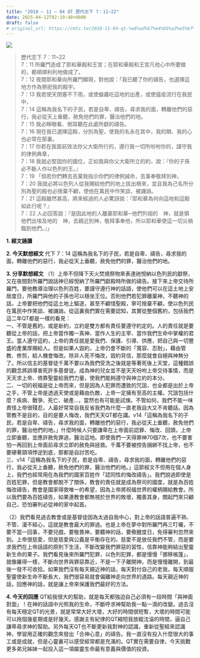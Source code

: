```yaml
---
title: "2018 – 11 – 04 QT 歷代志下 7：11~22"
date: 2025-04-12T02:19:48+0800
draft: false
# original_url: https://cmtc.tw/2018-11-04-qt-%e6%ad%b7%e4%bb%a3%e5%bf%97%e4%b8%8b-7%ef%bc%9a1122
---
```


![](/images/qt.jpg)
> 歷代志下 7：11\~22  
> 7：11 所羅門造成了耶和華殿和王宮；在耶和華殿和王宮凡他心中所要做的，都順順利利地做成了。  
> 7：12 夜間耶和華向所羅門顯現，對他說：「我已聽了你的禱告，也選擇這地方作為祭祀我的殿宇。  
> 7：13 我若使天閉塞不下雨，或使蝗蟲吃這地的出產，或使瘟疫流行在我民中，  
> 7：14 這稱為我名下的子民，若是自卑、禱告，尋求我的面，轉離他們的惡行，我必從天上垂聽，赦免他們的罪，醫治他們的地。  
> 7：15 我必睜眼看、側耳聽在此處所獻的禱告。  
> 7：16 現在我已選擇這殿，分別為聖，使我的名永在其中，我的眼、我的心也必常在那裏。  
> 7：17 你若在我面前效法你父大衛所行的，遵行我一切所吩咐你的，謹守我的律例典章，  
> 7：18 我就必堅固你的國位，正如我與你父大衛所立的約，說：『你的子孫必不斷人作以色列的王。』  
> 7：19 「倘若你們轉去丟棄我指示你們的律例誡命，去事奉敬拜別神，  
> 7：20 我就必將以色列人從我賜給他們的地上拔出根來，並且我為己名所分別為聖的殿也必捨棄不顧，使他在萬民中作笑談，被譏誚。  
> 7：21 這殿雖然甚高，將來經過的人必驚訝說：『耶和華為何向這地和這殿如此行呢？』  
> 7：22 人必回答說：『是因此地的人離棄耶和華─他們列祖的　神，就是領他們出埃及地的　神，去親近別神，敬拜事奉他，所以耶和華使這一切災禍臨到他們。』」

**1. 經文誦讀**

**2.  今天默想經文**
代下 7：14 這稱為我名下的子民，若是自卑、禱告，尋求我的面，轉離他們的惡行，我必從天上垂聽，赦免他們的罪，醫治他們的地。

**3. 分享默想經文**
（1）上帝不但降下天火焚燒祭物來表達祂悅納以色列民的獻祭，又在夜間對所羅門說話神已經悅納了所羅門獻殿時所做的禱告。接下來上帝交待所羅門，要他教導治理以色列百姓，要謹守遵行神的話語，使他們可以在這土地上安居度日，所羅門與他的子孫也可以穩坐王位。否則他們若犯罪離棄神，不聽神的話，上帝要把他們從這土地上驅逐，甚至不顧惜聖殿，寧可捨棄不顧，使以色列民在萬民中作笑談、被譏誚。從這裏我們實在需要認知，其實從整個舊約，包括我們這二年QT都是一樣的看見：  
一、不管是舊約，或是新約，立約是雙方都有責任要遵守約定的。人的責任就是要聽從上帝的話，把上帝當作獨一真神、當作人生的主宰、當作我們生命中掌權的君王。當人遵守這約，上帝的責任就是愛我們、保護、引導、供應，把自己與一切豐盛的產業厚賜給人。但是如果人毀約，上帝仍會不斷的「寬容、忍耐」，藉由管教、修剪，給人機會悔改。除非人死不悔改，毀約背信，那麼就會自絕與神無分了。所以信主的基督徒千萬不要以為我們受洗之後就是等著死後上天堂，這種錯誤的觀念將誤導害死許多基督徒。成為神的兒女並不是天天吩咐上帝交待事情，而是天天求上帝、倚靠聖靈給我們力量，使我們能夠遵守與神立約的本分。  
二、一切的祝福是從上帝而來，但是因為人犯罪而遭致的咒詛，也全都是出於上帝之手，不管上帝是透過天使或是藉由仇敵，上帝一定擁有至高的主權。咒詛包括什麼？疾病、戰爭、死亡、破產…，當然也有可能是試煉。不管如何，我們不能一味責怪上帝很殘忍，人最好常常自我反省我們為什麼一直老我自大又不肯聽話。因為管教不是目的，目的是要人悔改，我們天天QT都在講。v14「這稱為我名下的子民，若是自卑、禱告，尋求我的面，轉離他們的惡行，我必從天上垂聽，赦免他們的罪，醫治他們的地。」什麼時候人只要謙卑在上帝面前認罪、悔改、回頭，上帝立即垂聽，並應許赦免罪過，醫治這地。即使我們一天得罪神70個7次，也不要害怕一再回到上帝面前尋求立即的赦免與拯救。千萬不要被控告捆綁不找上帝，也不要硬著頸項悖逆到底，那都是自討苦吃。  
三、v14「這稱為我名下的子民，若是自卑、禱告，尋求我的面，轉離他們的惡行，我必從天上垂聽，赦免他們的罪，醫治他們的地。」這節經文不但用在個人身上，我們也經常用在為我們的國家百姓作「認同性的悔改禱告」。我們說過即使是百姓犯罪，但是教會都脫不了關係，教會的責任就是成為祭司的國度，就是為百姓悔改禱告，教會是國家得救唯一的希望，因為上帝將祝福世界的權柄賜給教會。所以我們要為百姓禱告，如果連教會都無視於世界的敗壞，獨善其身，關起門來只顧自己，恐怕審判必從神的家中起首。

（2）我們看見過去教會或是基督徒因為太過自我中心，對上帝的話語普遍不熟、不管、漫不經心，這就是教會最大的罪過。也是上帝在夢中對所羅門再三叮囑，不要不當一回事，不要兒戲，要敬畏神，要聽神的話，要儆醒度日，免得審判忽然來到。上帝很慈愛，但是慈愛與公義是平衡存在的。慈愛不是放任我們不管，而是要求我們在上帝話語的原則下生活，不斷改變我們罪惡的習性，信靠神能夠結出聖靈新生命的果子。我們看見後來所羅門犯罪，以色列犯罪，都是慢慢「挪移帳篷」，就像羅得一樣，不斷向世界與罪惡靠近，不是一下子離開神，而是慢慢離開，到最後一發不可收拾。如果我們沒有每天親近神的話，每天對付自己的老我，每天順服聖靈使新生命不斷長大，我們很容易就會偏離神走向世界的道路。每天親近神的話，回應神的話，就是讓上帝來保護我們最好的方法。

**4. 今天的回應**
QT給我很大的幫助，就是每天都強迫自己必須有一段時間「與神面對面」！在神的話語中光照我的生命，不斷呼求神幫助我一點一滴的改變。過去沒有每天穩定QT的光景，就是常常大好大壞，大好的時間很短暫，大壞的時間可能可以拖個幾星期或是好幾天。感謝主有紀律的QT縮短我放縱沈淪的時間，逼自己謙卑尋求神的幫助。另外每天QT也不斷更新我對神的認識，重新從聖經來認識神，學習用正確的觀念來發出「合神心意」的禱告。我一直沒有投入什麼很大的事工或是成就，但是心靈裏可以感受經常都是充滿的。QT實在需要自律，今天挑戰更多弟兄姊妹一起投入這一項屬靈生命最有意義與價值的投資。
